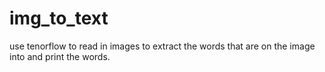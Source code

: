 # img_to_text

use tenorflow to read in images to extract the words that are on the image into and print the words.

